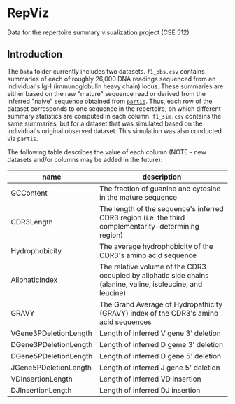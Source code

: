 # RepViz
Data for the repertoire summary visualization project (CSE 512)

## Introduction
The `Data` folder currently includes two datasets.
`f1_obs.csv` contains summaries of each of roughly 26,000 DNA readings sequenced from an individual's IgH (immunoglobulin heavy chain) locus.
These summaries are either based on the raw "mature" sequence read or derived from the inferred "naive" sequence obtained from [`partis`](https://github.com/psathyrella/partis).
Thus, each row of the dataset corresponds to one sequence in the repertoire, on which different summary statistics are computed in each column.
`f1_sim.csv` contains the same summaries, but for a dataset that was simulated based on the individual's original observed dataset.
This simulation was also conducted via `partis`.

The following table describes the value of each column (NOTE - new datasets and/or columns may be added in the future):

| name | description |
|------|-------------|
| GCContent | The fraction of guanine and cytosine in the mature sequence |
| CDR3Length | The length of the sequence's inferred CDR3 region (i.e. the third complementarity-determining region) |
| Hydrophobicity | The average hydrophobicity of the CDR3's amino acid sequence |
| AliphaticIndex | The relative volume of the CDR3 occupied by aliphatic side chains (alanine, valine, isoleucine, and leucine) |
| GRAVY | The Grand Average of Hydropathicity (GRAVY) index of the CDR3's amino acid sequences |
| VGene3PDeletionLength | Length of inferred V gene 3' deletion |
| DGene3PDeletionLength | Length of inferred D geme 3' deletion |
| DGene5PDeletionLength | Length of inferred D gene 5' deletion |
| JGene5PDeletionLength | Length of inferred J gene 5' deletion |
| VDInsertionLength | Length of inferred VD insertion |
| DJInsertionLength | Length of inferred DJ insertion |
